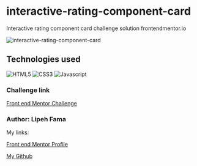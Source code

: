 # interactive-rating-component-card
 Interactive rating component card challenge solution frontendmentor.io

![interactive-rating-component-card](https://user-images.githubusercontent.com/91050670/168460759-ab93be6a-1a4b-4dcc-bb1c-84f85b16342a.gif)

## Technologies used
![HTML5](https://img.shields.io/badge/html5-%23E34F26.svg?style=for-the-badge&logo=html5&logoColor=white)
![CSS3](https://img.shields.io/badge/css3-%231572B6.svg?style=for-the-badge&logo=css3&logoColor=white)
![Javascript](https://img.shields.io/badge/JavaScript-F7DF1E?style=for-the-badge&logo=javascript&logoColor=black)

### Challenge link
<p><a href="https://www.frontendmentor.io/challenges/interactive-rating-component-koxpeBUmI">Front end Mentor Challenge</a></p>

### Author: Lipeh Fama
My links:
<p><a href="https://www.frontendmentor.io/profile/FelipeFama">Front end Mentor Profile</a></p>
<p><a href="https://github.com/FelipeFama">My Github</a></p>

